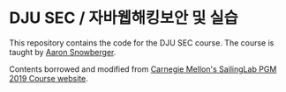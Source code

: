 # DJU SEC / 자바웹해킹보안 및 실습

This repository contains the code for the DJU SEC course. The course is taught by [Aaron Snowberger](https://aaron.kr).

Contents borrowed and modified from [Carnegie Mellon's SailingLab PGM 2019 Course website](https://github.com/sailinglab/pgm-spring-2019).
